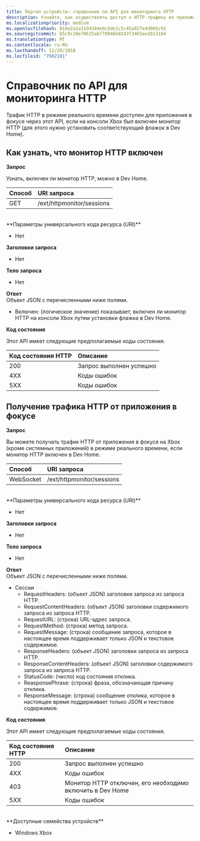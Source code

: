 ```yaml
---
title: Портал устройств— справочник по API для мониторинга HTTP
description: Узнайте, как осуществлять доступ к HTTP-трафику из приложения в фокусе на Xbox.
ms.localizationpriority: medium
ms.openlocfilehash: 81de2a2a3194384e9c5de1c5c45a827e4d965c91
ms.sourcegitcommit: b5c9c18e70625ab770946b8243f3465ee1013184
ms.translationtype: MT
ms.contentlocale: ru-RU
ms.lasthandoff: 11/28/2018
ms.locfileid: "7982181"
---
```

# <a name="http-monitor-api-reference"></a>Справочник по API для мониторинга HTTP   
Трафик HTTP в режиме реального времени доступен для приложения в фокусе через этот API, если на консоли Xbox был включен монитор HTTP (для этого нужно установить соответствующий флажок в Dev Home).

## <a name="get-if-the-http-monitor-is-enabled"></a>Как узнать, что монитор HTTP включен

**Запрос**

Узнать, включен ли монитор HTTP, можно в Dev Home.

Способ      | URI запроса
:------     | :-----
GET | /ext/httpmonitor/sessions
<br />
**Параметры универсального кода ресурса (URI)**

- Нет

**Заголовки запроса**

- Нет

**Тело запроса**

- Нет

**Ответ**   
Объект JSON с перечисленными ниже полями.

* Включен: (логическое значение) показывает, включен ли монитор HTTP на консоли Xbox путем установки флажка в Dev Home.

**Код состояния**

Этот API имеет следующие предполагаемые коды состояния.

Код состояния HTTP      | Описание
:------     | :-----
200 | Запрос выполнен успешно
4XX | Коды ошибок
5XX | Коды ошибок

## <a name="get-http-traffic-from-the-focused-app"></a>Получение трафика HTTP от приложения в фокусе
**Запрос**

Вы можете получать трафик HTTP от приложения в фокусе на Xbox (кроме системных приложений) в режиме реального времени, если монитор HTTP включен в Dev Home.

Способ      | URI запроса
:------     | :-----
WebSocket | /ext/httpmonitor/sessions
<br />
**Параметры универсального кода ресурса (URI)**

- Нет

**Заголовки запроса**

- Нет

**Тело запроса**

- Нет

**Ответ**   
Объект JSON с перечисленными ниже полями.

* Сессии
    * RequestHeaders: (объект JSON) заголовки запроса из запроса HTTP.
    * RequestContentHeaders: (объект JSON) заголовки содержимого запроса из запроса HTTP.
    * RequestURL: (строка) URL-адрес запроса.
    * RequestMethod: (строка) метод запроса.
    * RequestMessage: (строка) сообщение запроса, которое в настоящее время поддерживает только JSON и текстовое содержимое.
    * ResponseHeaders: (объект JSON) заголовки запроса из запроса HTTP.
    * ResponseContentHeaders: (объект JSON) заголовки содержимого запроса из запроса HTTP.
    * StatusCode: (число) код состояния отклика.
    * ReasponsePhrase: (строка) фраза, обозначающая причину отклика.
    * ResponseMessage: (строка) сообщение отклика, которое в настоящее время поддерживает только JSON и текстовое содержимое.

**Код состояния**

Этот API имеет следующие предполагаемые коды состояния.

Код состояния HTTP      | Описание
:------     | :-----
200 | Запрос выполнен успешно
4XX | Коды ошибок
403 | Монитор HTTP отключен, его необходимо включить в Dev Home
5XX | Коды ошибок

<br />
**Доступные семейства устройств**

* Windows Xbox